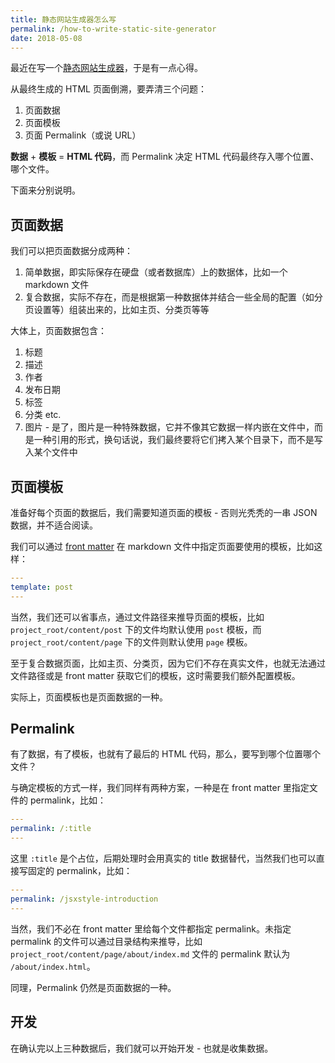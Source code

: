 ```yaml
---
title: 静态网站生成器怎么写
permalink: /how-to-write-static-site-generator
date: 2018-05-08
---
```


最近在写一个[静态网站生成器](https://github.com/okmarvin/okmarvin)，于是有一点心得。

从最终生成的 HTML 页面倒溯，要弄清三个问题：

1. 页面数据
2. 页面模板
3. 页面 Permalink（或说 URL）

**数据** + **模板** = **HTML 代码**，而 Permalink 决定 HTML 代码最终存入哪个位置、哪个文件。

下面来分别说明。

## 页面数据

我们可以把页面数据分成两种：

1. 简单数据，即实际保存在硬盘（或者数据库）上的数据体，比如一个 markdown 文件
2. 复合数据，实际不存在，而是根据第一种数据体并结合一些全局的配置（如分页设置等）组装出来的，比如主页、分类页等等

大体上，页面数据包含：

1. 标题
2. 描述
3. 作者
4. 发布日期
5. 标签
6. 分类 etc.
7. 图片 - 是了，图片是一种特殊数据，它并不像其它数据一样内嵌在文件中，而是一种引用的形式，换句话说，我们最终要将它们拷入某个目录下，而不是写入某个文件中

## 页面模板

准备好每个页面的数据后，我们需要知道页面的模板 - 否则光秃秃的一串 JSON 数据，并不适合阅读。

我们可以通过 [front matter](https://jekyllrb.com/docs/frontmatter/) 在 markdown 文件中指定页面要使用的模板，比如这样：

```yaml
---
template: post
---

```

当然，我们还可以省事点，通过文件路径来推导页面的模板，比如 `project_root/content/post` 下的文件均默认使用 `post` 模板，而 `project_root/content/page` 下的文件则默认使用 `page` 模板。

至于复合数据页面，比如主页、分类页，因为它们不存在真实文件，也就无法通过文件路径或是 front matter 获取它们的模板，这时需要我们额外配置模板。

实际上，页面模板也是页面数据的一种。

## Permalink

有了数据，有了模板，也就有了最后的 HTML 代码，那么，要写到哪个位置哪个文件？

与确定模板的方式一样，我们同样有两种方案，一种是在 front matter 里指定文件的 permalink，比如：

```yaml
---
permalink: /:title
---

```

这里 `:title` 是个占位，后期处理时会用真实的 title 数据替代，当然我们也可以直接写固定的 permalink，比如：

```yaml
---
permalink: /jsxstyle-introduction
---

```

当然，我们不必在 front matter 里给每个文件都指定 permalink。未指定 permalink 的文件可以通过目录结构来推导，比如 `project_root/content/page/about/index.md` 文件的 permalink 默认为 `/about/index.html`。

同理，Permalink 仍然是页面数据的一种。

## 开发

在确认完以上三种数据后，我们就可以开始开发 - 也就是收集数据。
